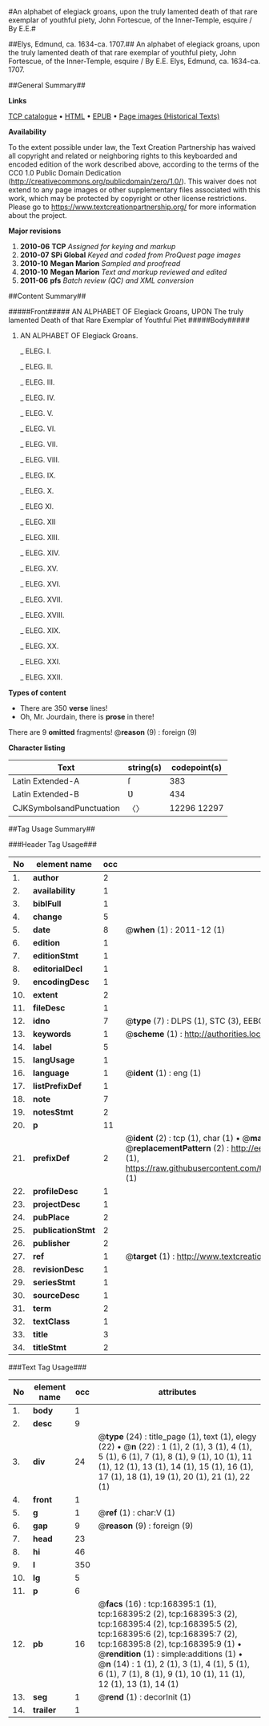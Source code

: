 #An alphabet of elegiack groans, upon the truly lamented death of that rare exemplar of youthful piety, John Fortescue, of the Inner-Temple, esquire / By E.E.#

##Elys, Edmund, ca. 1634-ca. 1707.##
An alphabet of elegiack groans, upon the truly lamented death of that rare exemplar of youthful piety, John Fortescue, of the Inner-Temple, esquire / By E.E.
Elys, Edmund, ca. 1634-ca. 1707.

##General Summary##

**Links**

[TCP catalogue](http://www.ota.ox.ac.uk/tcp/)  • 
[HTML](http://tei.it.ox.ac.uk/tcp/Texts-HTML/free/A84/A84403.html)  • 
[EPUB](http://tei.it.ox.ac.uk/tcp/Texts-EPUB/free/A84/A84403.epub) • 
[Page images (Historical Texts)](https://historicaltexts.jisc.ac.uk/eebo-99866373e)

**Availability**

To the extent possible under law, the Text Creation Partnership has waived all copyright and related or neighboring rights to this keyboarded and encoded edition of the work described above, according to the terms of the CC0 1.0 Public Domain Dedication (http://creativecommons.org/publicdomain/zero/1.0/). This waiver does not extend to any page images or other supplementary files associated with this work, which may be protected by copyright or other license restrictions. Please go to https://www.textcreationpartnership.org/ for more information about the project.

**Major revisions**

1. __2010-06__ __TCP__ *Assigned for keying and markup*
1. __2010-07__ __SPi Global__ *Keyed and coded from ProQuest page images*
1. __2010-10__ __Megan Marion__ *Sampled and proofread*
1. __2010-10__ __Megan Marion__ *Text and markup reviewed and edited*
1. __2011-06__ __pfs__ *Batch review (QC) and XML conversion*

##Content Summary##

#####Front#####
AN ALPHABET OF Elegiack Groans, UPON The truly lamented Death of that Rare Exemplar of Youthful Piet
#####Body#####

1. AN ALPHABET OF Elegiack Groans.

    _ ELEG. I.

    _ ELEG. II.

    _ ELEG. III.

    _ ELEG. IV.

    _ ELEG. V.

    _ ELEG. VI.

    _ ELEG. VII.

    _ ELEG. VIII.

    _ ELEG. IX.

    _ ELEG. X.

    _ ELEG XI.

    _ ELEG. XII

    _ ELEG. XIII.

    _ ELEG. XIV.

    _ ELEG. XV.

    _ ELEG. XVI.

    _ ELEG. XVII.

    _ ELEG. XVIII.

    _ ELEG. XIX.

    _ ELEG. XX.

    _ ELEG. XXI.

    _ ELEG. XXII.

**Types of content**

  * There are 350 **verse** lines!
  * Oh, Mr. Jourdain, there is **prose** in there!

There are 9 **omitted** fragments! 
 @__reason__ (9) : foreign (9)

**Character listing**


|Text|string(s)|codepoint(s)|
|---|---|---|
|Latin Extended-A|ſ|383|
|Latin Extended-B|Ʋ|434|
|CJKSymbolsandPunctuation|〈〉|12296 12297|

##Tag Usage Summary##

###Header Tag Usage###

|No|element name|occ|attributes|
|---|---|---|---|
|1.|__author__|2||
|2.|__availability__|1||
|3.|__biblFull__|1||
|4.|__change__|5||
|5.|__date__|8| @__when__ (1) : 2011-12 (1)|
|6.|__edition__|1||
|7.|__editionStmt__|1||
|8.|__editorialDecl__|1||
|9.|__encodingDesc__|1||
|10.|__extent__|2||
|11.|__fileDesc__|1||
|12.|__idno__|7| @__type__ (7) : DLPS (1), STC (3), EEBO-CITATION (1), PROQUEST (1), VID (1)|
|13.|__keywords__|1| @__scheme__ (1) : http://authorities.loc.gov/ (1)|
|14.|__label__|5||
|15.|__langUsage__|1||
|16.|__language__|1| @__ident__ (1) : eng (1)|
|17.|__listPrefixDef__|1||
|18.|__note__|7||
|19.|__notesStmt__|2||
|20.|__p__|11||
|21.|__prefixDef__|2| @__ident__ (2) : tcp (1), char (1)  •  @__matchPattern__ (2) : ([0-9\-]+):([0-9IVX]+) (1), (.+) (1)  •  @__replacementPattern__ (2) : http://eebo.chadwyck.com/downloadtiff?vid=$1&page=$2 (1), https://raw.githubusercontent.com/textcreationpartnership/Texts/master/tcpchars.xml#$1 (1)|
|22.|__profileDesc__|1||
|23.|__projectDesc__|1||
|24.|__pubPlace__|2||
|25.|__publicationStmt__|2||
|26.|__publisher__|2||
|27.|__ref__|1| @__target__ (1) : http://www.textcreationpartnership.org/docs/. (1)|
|28.|__revisionDesc__|1||
|29.|__seriesStmt__|1||
|30.|__sourceDesc__|1||
|31.|__term__|2||
|32.|__textClass__|1||
|33.|__title__|3||
|34.|__titleStmt__|2||


###Text Tag Usage###

|No|element name|occ|attributes|
|---|---|---|---|
|1.|__body__|1||
|2.|__desc__|9||
|3.|__div__|24| @__type__ (24) : title_page (1), text (1), elegy (22)  •  @__n__ (22) : 1 (1), 2 (1), 3 (1), 4 (1), 5 (1), 6 (1), 7 (1), 8 (1), 9 (1), 10 (1), 11 (1), 12 (1), 13 (1), 14 (1), 15 (1), 16 (1), 17 (1), 18 (1), 19 (1), 20 (1), 21 (1), 22 (1)|
|4.|__front__|1||
|5.|__g__|1| @__ref__ (1) : char:V (1)|
|6.|__gap__|9| @__reason__ (9) : foreign (9)|
|7.|__head__|23||
|8.|__hi__|46||
|9.|__l__|350||
|10.|__lg__|5||
|11.|__p__|6||
|12.|__pb__|16| @__facs__ (16) : tcp:168395:1 (1), tcp:168395:2 (2), tcp:168395:3 (2), tcp:168395:4 (2), tcp:168395:5 (2), tcp:168395:6 (2), tcp:168395:7 (2), tcp:168395:8 (2), tcp:168395:9 (1)  •  @__rendition__ (1) : simple:additions (1)  •  @__n__ (14) : 1 (1), 2 (1), 3 (1), 4 (1), 5 (1), 6 (1), 7 (1), 8 (1), 9 (1), 10 (1), 11 (1), 12 (1), 13 (1), 14 (1)|
|13.|__seg__|1| @__rend__ (1) : decorInit (1)|
|14.|__trailer__|1||
